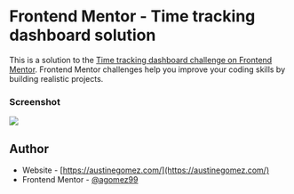 # Frontend Mentor - Time tracking dashboard solution

This is a solution to the [Time tracking dashboard challenge on Frontend Mentor](https://www.frontendmentor.io/challenges/time-tracking-dashboard-UIQ7167Jw). Frontend Mentor challenges help you improve your coding skills by building realistic projects. 


### Screenshot

![](./screenshot.jpg)



## Author

- Website - [https://austinegomez.com/](https://austinegomez.com/)
- Frontend Mentor - [@agomez99](https://www.frontendmentor.io/profile/agomez99)


